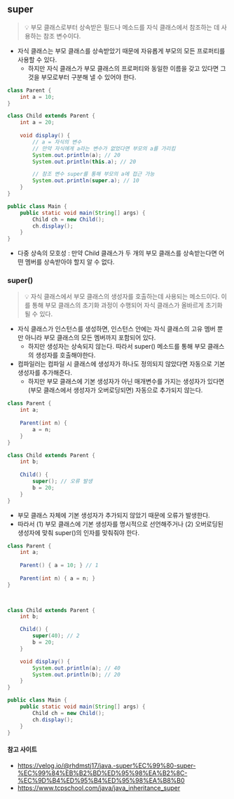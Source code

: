## super

> 💡 부모 클래스로부터 상속받은 필드나 메소드를 자식 클래스에서 참조하는 데 사용하는 참조 변수이다.

- 자식 클래스는 부모 클래스를 상속받았기 때문에 자유롭게 부모의 모든 프로퍼티를 사용할 수 있다.
  - 하지만 자식 클래스가 부모 클래스의 프로퍼티와 동일한 이름을 갖고 있다면 그것을 부모로부터 구분해 낼 수 있어야 한다.
```java
class Parent {
    int a = 10;
}

class Child extends Parent {
    int a = 20;
    
    void display() {
        // a = 자식의 변수
        // 만약 자식에게 a라는 변수가 없었다면 부모의 a를 가리킴
        System.out.println(a); // 20
        System.out.println(this.a); // 20

        // 참조 변수 super를 통해 부모의 a에 접근 가능
        System.out.println(super.a); // 10
    }
}

public class Main {
    public static void main(String[] args) {
        Child ch = new Child();
        ch.display();
    }
}
```
- 다중 상속의 모호성 : 만약 Child 클래스가 두 개의 부모 클래스를 상속받는다면 어떤 멤버를 상속받아야 할지 알 수 없다.

### super()

> 💡 자식 클래스에서 부모 클래스의 생성자를 호출하는데 사용되는 메소드이다. 이를 통해 부모 클래스의 초기화 과정이 수행되어 자식 클래스가 올바르게 초기화될 수 있다.

- 자식 클래스가 인스턴스를 생성하면, 인스턴스 안에는 자식 클래스의 고유 멤버 뿐만 아니라 부모 클래스의 모든 멤버까지 포함되어 있다.
  - 하지만 생성자는 상속되지 않는다. 따라서 super() 메소드를 통해 부모 클래스의 생성자를 호출해야한다.
- 컴파일러는 컴파일 시 클래스에 생성자가 하나도 정의되지 않았다면 자동으로 기본 생성자를 추가해준다.
  - 하지만 부모 클래스에 기본 생성자가 아닌 매개변수를 가지는 생성자가 있다면(부모 클래스에서 생성자가 오버로딩되면) 자동으로 추가되지 않는다.
```java
class Parent {
    int a;
    
    Parent(int n) {
        a = n;
    }
}

class Child extends Parent {
    int b;
    
    Child() {
        super(); // 오류 발생
        b = 20;
    }
}
```
- 부모 클래스 자체에 기본 생성자가 추가되지 않았기 때문에 오류가 발생한다.
- 따라서 (1) 부모 클래스에 기본 생성자를 명시적으로 선언해주거나 (2) 오버로딩된 생성자에 맞춰 super()의 인자를 맞춰줘야 한다.
```java
class Parent {
    int a;
  
    Parent() { a = 10; } // 1
  
    Parent(int n) { a = n; }
}

 

class Child extends Parent {
    int b;

    Child() {
        super(40); // 2
        b = 20;
    }

    void display() {
        System.out.println(a); // 40
        System.out.println(b); // 20
    }
}

public class Main {
    public static void main(String[] args) {
        Child ch = new Child();
        ch.display();
    }
}
```

#### 참고 사이트
- https://velog.io/@rhdmstj17/java.-super%EC%99%80-super-%EC%99%84%EB%B2%BD%ED%95%98%EA%B2%8C-%EC%9D%B4%ED%95%B4%ED%95%98%EA%B8%B0
- https://www.tcpschool.com/java/java_inheritance_super